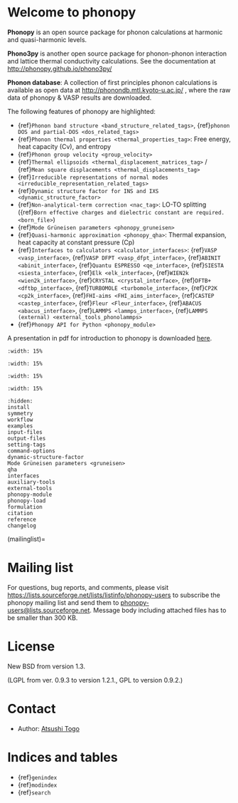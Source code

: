 # Welcome to phonopy

**Phonopy** is an open source package for phonon calculations at harmonic and
quasi-harmonic levels.

**Phono3py** is another open source package for phonon-phonon interaction and
lattice thermal conductivity calculations. See the documentation at
http://phonopy.github.io/phono3py/

**Phonon database**: A collection of first principles phonon calculations is
available as open data at http://phonondb.mtl.kyoto-u.ac.jp/ , where the raw
data of phonopy & VASP results are downloaded.

The following features of phonopy are highlighted:

- {ref}`Phonon band structure <band_structure_related_tags>`,
  {ref}`phonon DOS and partial-DOS <dos_related_tags>`
- {ref}`Phonon thermal properties <thermal_properties_tag>`: Free energy, heat
  capacity (Cv), and entropy
- {ref}`Phonon group velocity <group_velocity>`
- {ref}`Thermal ellipsoids <thermal_displacement_matrices_tag>` /
  {ref}`Mean square displacements <thermal_displacements_tag>`
- {ref}`Irreducible representations of normal modes <irreducible_representation_related_tags>`
- {ref}`Dynamic structure factor for INS and IXS <dynamic_structure_factor>`
- {ref}`Non-analytical-term correction <nac_tag>`: LO-TO splitting
  ({ref}`Born effective charges and dielectric constant are required. <born_file>`)
- {ref}`Mode Grüneisen parameters <phonopy_gruneisen>`
- {ref}`Quasi-harmonic approximation <phonopy_qha>`: Thermal expansion, heat
  capacity at constant pressure (Cp)
- {ref}`Interfaces to calculators <calculator_interfaces>`: {ref}`VASP
  <vasp_interface>`, {ref}`VASP DFPT <vasp_dfpt_interface>`, {ref}`ABINIT
  <abinit_interface>`, {ref}`Quantu ESPRESSO <qe_interface>`, {ref}`SIESTA
  <siesta_interface>`, {ref}`Elk <elk_interface>`, {ref}`WIEN2k
  <wien2k_interface>`, {ref}`CRYSTAL <crystal_interface>`, {ref}`DFTB+
  <dftbp_interface>`, {ref}`TURBOMOLE <turbomole_interface>`, {ref}`CP2K
  <cp2k_interface>`, {ref}`FHI-aims <FHI_aims_interface>`, {ref}`CASTEP
  <castep_interface>`, {ref}`Fleur <Fleur_interface>`, {ref}`ABACUS
  <abacus_interface>`, {ref}`LAMMPS <lammps_interface>`, {ref}`LAMMPS (external)
  <external_tools_phonolammps>`
- {ref}`Phonopy API for Python <phonopy_module>`

A presentation in pdf for introduction to phonopy is downloaded
[here](https://sf.net/projects/phonopy/files/phonopy.pdf/download).

```{image} band.png
:width: 15%
```

```{image} pdos.png
:width: 15%
```

```{image} thermalprop.png
:width: 15%
```

```{image} QHA.png
:width: 15%
```

```{toctree}
:hidden:
install
symmetry
workflow
examples
input-files
output-files
setting-tags
command-options
dynamic-structure-factor
Mode Grüneisen parameters <gruneisen>
qha
interfaces
auxiliary-tools
external-tools
phonopy-module
phonopy-load
formulation
citation
reference
changelog
```

<!-- Latex master doc is documentation.md. But documentation.md is not included
for html. Uncomment below when generating latex documentation. -->

<!-- ```{toctree}
:hidden:
documentation
```
-->

(mailinglist)=

# Mailing list

For questions, bug reports, and comments, please visit
https://lists.sourceforge.net/lists/listinfo/phonopy-users to subscribe the
phonopy mailing list and send them to phonopy-users@lists.sourceforge.net.
Message body including attached files has to be smaller than 300 KB.

# License

New BSD from version 1.3.

(LGPL from ver. 0.9.3 to version 1.2.1., GPL to version 0.9.2.)

# Contact

- Author: [Atsushi Togo](http://atztogo.github.io/)

# Indices and tables

- {ref}`genindex`
- {ref}`modindex`
- {ref}`search`
